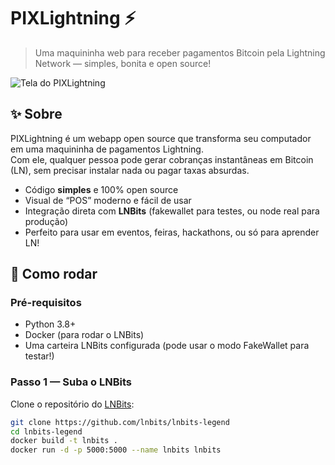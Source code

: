 # PIXLightning ⚡

> Uma maquininha web para receber pagamentos Bitcoin pela Lightning Network — simples, bonita e open source!

![Tela do PIXLightning](./frontend/screenshot.png)

## ✨ Sobre

PIXLightning é um webapp open source que transforma seu computador em uma maquininha de pagamentos Lightning.  
Com ele, qualquer pessoa pode gerar cobranças instantâneas em Bitcoin (LN), sem precisar instalar nada ou pagar taxas absurdas.

- Código **simples** e 100% open source
- Visual de “POS” moderno e fácil de usar
- Integração direta com **LNBits** (fakewallet para testes, ou node real para produção)
- Perfeito para usar em eventos, feiras, hackathons, ou só para aprender LN!

## 🚀 Como rodar

### **Pré-requisitos**

- Python 3.8+
- Docker (para rodar o LNBits)
- Uma carteira LNBits configurada (pode usar o modo FakeWallet para testar!)

### **Passo 1 — Suba o LNBits**

Clone o repositório do [LNBits](https://github.com/lnbits/lnbits-legend):

```bash
git clone https://github.com/lnbits/lnbits-legend
cd lnbits-legend
docker build -t lnbits .
docker run -d -p 5000:5000 --name lnbits lnbits
